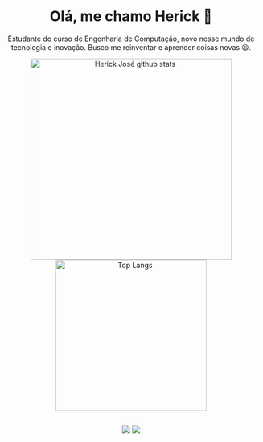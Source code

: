 <h1 align="center">Olá, me chamo Herick 👋</h1>

<p align="center">
  Estudante do curso de Engenharia de Computação, novo nesse mundo de tecnologia e inovação. Busco me reinventar e aprender coisas novas 😃.
</p>

<p align="center">
  <img width="400" alt="Herick José github stats" src="https://github-readme-stats.vercel.app/api?username=herickjose&count_private=true&theme=dark&show_icons=true" />
  <img width="300" alt="Top Langs" src="https://github-readme-stats.vercel.app/api/top-langs/?username=herickjose&layout=compact&langs_count=8&theme=dark&show_icons=true" />
</p>

##

<p align="center">
  <a href = "mailto:herickjose.dev@gmail.com"><img src="https://img.shields.io/badge/Gmail-D14836?style=for-the-badge&logo=gmail&logoColor=white"></a>
  <a href="https://www.linkedin.com/in/herick-josé-albuquerque-5ba595267" target="_blank"><img src="https://img.shields.io/badge/LinkedIn-0077B5?style=for-the-badge&logo=linkedin&logoColor=white" target="_blank"></a> 
</p>

